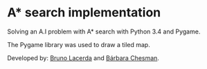 # A* search implementation

Solving an A.I problem with A* search with Python 3.4 and Pygame.

The Pygame library was used to draw a tiled map.

Developed by: [Bruno Lacerda](https://github.com/brunopego) and [Bárbara Chesman](https://github.com/chesman12).
